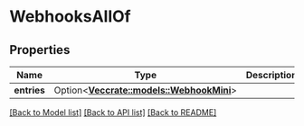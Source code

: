 # WebhooksAllOf

## Properties

Name | Type | Description | Notes
------------ | ------------- | ------------- | -------------
**entries** | Option<[**Vec<crate::models::WebhookMini>**](Webhook--Mini.md)> |  | [optional]

[[Back to Model list]](../README.md#documentation-for-models) [[Back to API list]](../README.md#documentation-for-api-endpoints) [[Back to README]](../README.md)


